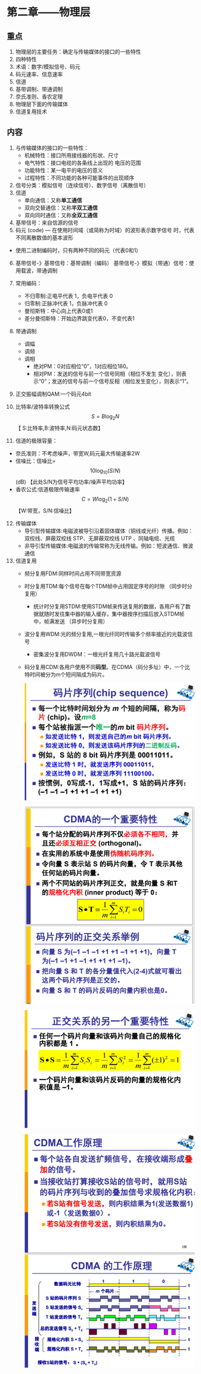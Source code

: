 <script type="text/javascript" src="https://cdn.mathjax.org/mathjax/latest/MathJax.js?config=default"></script>

# 第二章——物理层

## 重点

1. 物理层的主要任务：确定与传输媒体的接口的一些特性
2. 四种特性
3. 术语：数字/模拟信号、码元
4. 码元速率、信息速率
5. 信道
6. 基带调制、带通调制
7. 奈氏准则、香农定理
8. 物理层下面的传输媒体
9. 信道复用技术


## 内容

1. 与传输媒体的接口的一些特性：
   - 机械特性：接口所用接线器的形状、尺寸
   - 电气特性：接口电缆的各条线上出现的 电压的范围
   - 功能特性：某一电平的电压的意义
   - 过程特性：不同功能的各种可能事件的出现顺序
2. 信号分类：模拟信号（连续信号）、数字信号（离散信号）
3. 信道
   - 单向通信：又称**单工通信**
   - 双向交替通信：又称**半双工通信**
   - 双向同时通信：又称**全双工通信**
4. 基带信号：来自信源的信号
5.  码元 (code) — 在使用时间域（或简称为时域）的波形表示数字信号 时，代表不同离散数值的基本波形
   - 使用二进制编码时，只有两种不同的码元（代表0和1）
6. 基带信号-》基带信号：基带调制（编码）
   基带信号-》模拟（带通）信号：使用载波，带通调制
7. 常用编码：
   - 不归零制:正电平代表 1，负电平代表 0
   - 归零制:正脉冲代表 1，负脉冲代表 0
   - 曼彻斯特：中心向上代表0或1
   - 差分曼彻斯特：开始边界跳变代表0，不变代表1
8. 带通调制
   - 调幅
   - 调频
   - 调相
     - 绝对PM：0对应相位“0”，1对应相位180。
     - 相对PM：发送的信号与前一个信号同相（相位不发生 变化），则表示“0”；发送的信号与前一个信号反相（相位发生变化），则表示“1”。

9. 正交振幅调制QAM:一个码元4bit
10. 比特率/波特率转换公式 $$S=B\log_{2}{N}$$ 【 S:比特率,B:波特率,N:码元状态数】

11. 信道的极限容量：
   - 奈氏准则：不考虑噪声，带宽W,码元最大传输速率2W
   - 信噪比：信噪比= $$10\log_{10}{({S/N})}$$ (dB) 【此处S/N为信号平均功率/噪声平均功率】 
   - 香农公式:信道极限传输速率$$C=W\log_{2}{({1+S/N})}$$ 【W:带宽，S/N:信噪比】

12. 传输媒体
    -  导引型传输媒体:电磁波被导引沿着固体媒体（铜线或光纤）传播。例如：双绞线、屏蔽双绞线 STP、无屏蔽双绞线 UTP 、同轴电缆、光缆
    -  非导引型传输媒体:电磁波的传输常称为无线传输。例如：短波通信、微波通信
13. 信道复用
    - 频分复用FDM:同样时间占用不同带宽资源
    
    - 时分复用TDM:每个信号在每个TDM帧中占用固定序号的时隙 （同步时分复用）
      - 统计时分复用STDM:使用STDM帧来传送复用的数据，各用户有了数据就随时发往集中器的输入缓存，集中器按序扫描后放入STDM帧中，帧满发送 （异步时分复用）
      
    - 波分复用WDM:光的频分复用,一根光纤同时传输多个频率接近的光载波信号
      - 密集波分复用DWDM：一根光纤复用几十路光载波信号
      
    - 码分复用CDM:各用户使用不同**码型**。在CDMA（码分多址）中，一个比特时间被分为m个短间隔成为码片。
    
      ![image-20211111204814429](images\image-20211111204814429.png)
    
      ![image-20211111205001085](images\image-20211111205001085.png)
    
      ![image-20211111205228906](images\image-20211111205228906.png)
    
      ![image-20211111205152299](images\image-20211111205152299.png)



